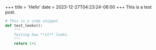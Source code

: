 +++
title = 'Hello'
date = 2023-12-27T04:23:24-06:00
+++
This is a test post.

```python
# This is a code snippet
def test_looks():
    """
    Testing how **it** looks.
    """
    return 1+1
```
